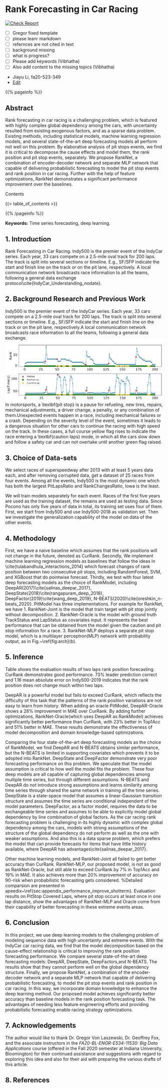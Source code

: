 # Rank Forecasting in Car Racing

[![Check Report](https://github.com/cybertraining-dsc/fa20-523-349/workflows/Check%20Report/badge.svg)](https://github.com/cybertraining-dsc/fa20-523-349/actions)

- [ ] Gregor fixed template
- [ ] please leanr markdown
- [ ] refernces are not cited in text
- [ ] background missing
- [ ] what is progress?
- [ ] Please add keywords (Vibhatha)
- [ ] Also add content to the missing topics (Vibhatha)

* Jiayu Li, fa20-523-349 
* [Edit](https://github.com/cybertraining-dsc/fa20-523-349/blob/master/project/project.md)

{{% pageinfo %}}

## Abstract

Rank forecasting in car racing is a challenging problem, which is featured with highly complex global dependency among the cars, with uncertainty resulted from existing exogenous factors, and as a sparse data problem. Existing methods, including statistical models, machine learning regression models, and several state-of-the-art deep forecasting models all perform not well on this problem. By elaborative analysis of pit stops events, we find it is critical to decompose the cause effects and model them, the rank position and pit stop events, separately. We propose RankNet, a combination of encoder-decoder network and separate MLP network that capable of delivering probabilistic forecasting to model the pit stop events and rank position in car racing. Further with the help of feature optimizations, RankNet demonstrates a significant performance improvement over the baselines.

Contents

{{< table_of_contents >}}

{{% /pageinfo %}}

**Keywords:** Time series forecasting, deep learning.

## 1. Introduction

Rank Forecasting in Car Racing.
Indy500 is the premier event of the IndyCar series. Each year, 33 cars compete on a 2.5-mile oval track for 200 laps. 
The track is split into several sections or timeline. E.g., SF/SFP indicate the start and finish line on the track or on the pit lane, respectively.
A local communication network broadcasts race information to all the teams, following a general data exchange protocol\cite{IndyCar_Understanding_nodate}.

## 2. Background Research and Previous Work
Indy500 is the premier event of the IndyCar series. Each year, 33 cars compete on a 2.5-mile oval track for 200 laps. The track is split into several sections or timeline. E.g., SF/SFP indicate the start and finish line on the track or on the pit lane, respectively.A local communication network broadcasts race information to all the teams, following a general data exchange.
![alt text](figure/fig1.png)
In motorsports, a \textbf{pit stop} is a pause for refueling, new tires, repairs, mechanical adjustments, a driver change, a penalty, or any combination of them.Unexpected events happen in a race, including mechanical failures or a crash. Depending on the severity level of the event, sometimes it leads to a dangerous situation for other cars to continue the racing with high speed on the track. In these cases, a full course yellow flag rises to indicate the race entering a \textbf{caution laps} mode, in which all the cars slow down and follow a safety car and can not overtake until another green flag raised. 

## 3. Choice of Data-sets

We select races of superspeedway after 2013 with at least 5 years data each, and after removing corrupted data, get a dataset of 25 races from four events.
Among all the events, Indy500 is the most dynamic one which has both the largest PitLapsRatio and RankChangesRatio, Iowa is the least. 

We will train models separately for each event. Races of the first five years are used as the training dataset, the remains are used as testing data. Since Pocono has only five years of data in total, its training set uses four of them. 
First, we start from Indy500 and use Indy500-2018 as validation set. Then we investigate the generalization capability of the model on data of the other events.

## 4. Methodology
First, we have a naive baseline which assumes that the rank positions will not change in the future, denoted as CurRank. 
Secondly, We implement machine learning regression models as baselines that follow the ideas in \cite{tulabandhula_interactions_2014} which forecast changes of rank position between two consecutive pit stops, including RandomForest, SVM, and XGBoost that do pointwise forecast.
Thirdly, we test with four latest deep forecasting models as the choice of RankModel, including DeepAR(2017)\cite{salinas_deepar_2017}, DeepState(2018)\cite{rangapuram_deep_2018}, DeepFactor(2019)\cite{wang_deep_2019}, N-BEATS(2020)\cite{oreshkin_n-beats_2020}.
PitModel has three implementations. For example for RankNet, we have 1. RankNet-Joint is the model that train target with pit stop jointly without decomposition. 2. RankNet-Oracle is the model with ground truth TrackStatus and LapStatus as covariates input. It represents the best performance that can be obtained from the model given the caution and pit stop information for a race. 3. RankNet-MLP deploys a separate pit stop model, which is a multilayer perceptron(MLP) network with probability output, as in Fig.~\ref{fig:arch}(b).  


## 5. Inference
Table shows the evaluation results of two laps rank position forecasting. 
CurRank demonstrates good performance. 73\% leader prediction correct and 1.16 mean absolute error on Indy500-2019 indicates that the rank position does not change much within two laps. 

DeepAR is a powerful model but fails to exceed CurRank, which reflects the difficulty of this task that the patterns of the rank position variations are not easy to learn from history.
When adding an oracle PitModel, DeepAR-Oracle shows a 28\% improvement in MAE over CurRank. 
By adding further optimizations, RankNet-Oracle(which uses DeepAR as RankModel) achieves significantly better performance than CurRank, with 23\% better in Top1Acc and 51\% better in MAE. 
These results demonstrate the effectiveness of model decomposition and domain knowledge-based optimizations.

Comparing the four state-of-the-art deep forecasting models as the choice of RankModel, we find DeepAR and N-BEATS obtains similar performance, but the N-BEATS is limited in supporting covariates which prevents it to be adopted into RankNet. DeepState and DeepFactor demonstrate very poor forecasting performance on this problem. 
We speculate that the model assumption is critical to how well the model fits the problem. These four deep models are all capable of capturing global dependencies among multiple time series, but through different assumptions. N-BEATS and DeepAR do not introduce strong assumptions and learns similarity among time series through shared the same network in training all the time series. DeepState is a state-space model that assumes a linear-Gaussian transition structure and assumes the time series are conditional independent of the model parameters. DeepFactor, as a factor model, requires the data to be exchangeable time series and assumes to be able to explicitly model global dependency by line combination of global factors. As the car racing rank forecasting problem is challenging in its highly dynamic with complex global dependency among the cars, models with strong assumptions of the structure of the global dependency do not perform as well as the one with weaker assumptions. And also this is a data sparse problem, which prefers the model that can provide forecasts for items that have little history available, where DeepAR has advantages\cite{salinas_deepar_2017}.

Other machine learning models, and RankNet-Joint all failed to get better accuracy than CurRank.
RankNet-MLP, our proposed model, is not as good as RankNet-Oracle, but still able to exceed CurRank by 7\% in Top1Acc and 19\% in MAE. It also achieves more than 20\% improvement of accuracy on 90-risk when probabilistic forecasting gets considered. 
%Detailed comparsion are presented in apeedix~\ref{sec:appendix_performance_improve_shotterm}.
Evaluation results on PitStop Covered Laps, where pit stop occurs at least once in one lap distance, show the advantages of RankNet-MLP and Oracle come from their capability of better forecasting in these extreme events areas.

## 6. Conclusion
In this project, we use deep learning models to the challenging problem of modeling sequence data with high uncertainty and extreme events. With the IndyCar car racing data, we find that the model decomposition based on the cause-effect relationship is critical to improving the rank position forecasting performance. 
We compare several state-of-the-art deep forecasting models: DeepAR, DeepState, DeepFactors,and N-BEATS. The results show that they cannot perform well on the global dependency structure. 
Finally, we propose RankNet, a combination of the encoder-decoder network and a separate MLP network that capable of delivering probabilistic forecasting, to model the pit stop events and rank position in car racing. 
In this way, we incorporate domain knowledge to enhance the deep learning method.
Our proposed model achieves significantly better accuracy than baseline models in the rank position forecasting task. The advantages of needing less feature engineering efforts and providing probabilistic forecasting enable racing strategy optimizations. 
## 7. Acknowledgements

The author would like to thank Dr. Gregor Von Laszewski, Dr. Geoffrey Fox, and the associate instructors in the *FA20-BL-ENGR-E534-11530: Big Data Applications* course (offered in the Fall 2020 semester at Indiana University, Bloomington) for their continued assistance and suggestions with regard to exploring this idea and also for their aid with preparing the various drafts of this article.

## 8. References

[^1]: IndyCar Dataset.https://racetools.com/logfiles/IndyCar/. visited  on 04/15/2020

[^2]: M4 Competition.https://forecasters.org/resources/time-series-data/m4-competition/.

[^3]: Ding,  M.  Zhang,  X.  Pan,  M.  Yang,  and  X.  He.  Modeling  extremeevents  in  time  series  prediction.InProceedings  of  the  25th  ACMSIGKDD, pages 1114–1122, New York, NY, USA, 2019.

[^4]: N.  Oreshkin,  D.  Carpov,  N.  Chapados,  and  Y.  Bengio.   N-BEATS:Neural basis expansion analysis for interpretable time series forecasting.InProceedings  of  International  Conference  on  Learning  Representa-tions(ICLR), 2020.
